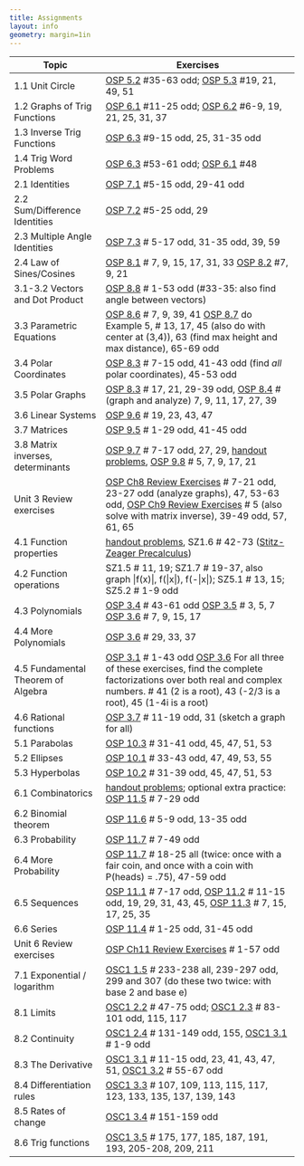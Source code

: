 ```yaml
---
title: Assignments
layout: info
geometry: margin=1in
---
```


|Topic|Exercises|
|-----|---------|
| 1.1 Unit Circle | [OSP 5.2](https://openstax.org/books/precalculus/pages/5-2-unit-circle-sine-and-cosine-functions) #35-63 odd; [OSP 5.3](https://openstax.org/books/precalculus/pages/5-3-the-other-trigonometric-functions) #19, 21, 49, 51 |
| 1.2 Graphs of Trig Functions | [OSP 6.1](https://openstax.org/books/precalculus/pages/6-1-graphs-of-the-sine-and-cosine-functions) #11-25 odd; [OSP 6.2](https://openstax.org/books/precalculus/pages/6-2-graphs-of-the-other-trigonometric-functions) #6-9, 19, 21, 25, 31, 37 |
| 1.3 Inverse Trig Functions | [OSP 6.3](https://openstax.org/books/precalculus/pages/6-3-inverse-trigonometric-functions) #9-15 odd, 25, 31-35 odd |
| 1.4 Trig Word Problems | [OSP 6.3](https://openstax.org/books/precalculus/pages/6-3-inverse-trigonometric-functions) #53-61 odd; [OSP 6.1](https://openstax.org/books/precalculus/pages/6-1-graphs-of-the-sine-and-cosine-functions) #48 |
| 2.1 Identities | [OSP 7.1](https://openstax.org/books/precalculus/pages/7-1-solving-trigonometric-equations-with-identities) #5-15 odd, 29-41 odd|
| 2.2 Sum/Difference Identities | [OSP 7.2](https://openstax.org/books/precalculus/pages/7-2-sum-and-difference-identities) #5-25 odd, 29 |
| 2.3 Multiple Angle Identities | [OSP 7.3](https://openstax.org/books/precalculus/pages/7-3-double-angle-half-angle-and-reduction-formulas) # 5-17 odd, 31-35 odd, 39, 59 |
| 2.4 Law of Sines/Cosines | [OSP 8.1](https://openstax.org/books/precalculus/pages/8-1-non-right-triangles-law-of-sines) # 7, 9, 15, 17, 31, 33 [OSP 8.2](https://openstax.org/books/precalculus/pages/8-2-non-right-triangles-law-of-cosines) #7, 9, 21 |
| 3.1-3.2 Vectors and Dot Product | [OSP 8.8](https://openstax.org/books/precalculus/pages/8-8-vectors) # 1-53 odd (#33-35: also find angle between vectors) |
| 3.3 Parametric Equations | [OSP 8.6](https://openstax.org/books/precalculus/pages/8-6-parametric-equations) # 7, 9, 39, 41 [OSP 8.7](https://openstax.org/books/precalculus/pages/8-7-parametric-equations-graphs) do Example 5, # 13, 17, 45 (also do with center at (3,4)), 63 (find max height and max distance), 65-69 odd |
| 3.4 Polar Coordinates | [OSP 8.3](https://openstax.org/books/precalculus/pages/8-3-polar-coordinates) # 7-15 odd, 41-43 odd (find *all* polar coordinates), 45-53 odd |
| 3.5 Polar Graphs | [OSP 8.3](https://openstax.org/books/precalculus/pages/8-3-polar-coordinates) # 17, 21, 29-39 odd, [OSP 8.4](https://openstax.org/books/precalculus/pages/8-4-polar-coordinates-graphs) # (graph and analyze) 7, 9, 11, 17, 27, 39 |
| 3.6 Linear Systems | [OSP 9.6](https://openstax.org/books/precalculus/pages/9-6-solving-systems-with-gaussian-elimination) # 19, 23, 43, 47 |
| 3.7 Matrices | [OSP 9.5](https://openstax.org/books/precalculus/pages/9-5-matrices-and-matrix-operations) # 1-29 odd, 41-45 odd |
| 3.8 Matrix inverses, determinants | [OSP 9.7](https://openstax.org/books/precalculus/pages/9-7-solving-systems-with-inverses) # 7-17 odd, 27, 29, [handout problems](../3.8_matrix_inverses/handout), [OSP 9.8](https://openstax.org/books/precalculus/pages/9-8-solving-systems-with-cramers-rule) # 5, 7, 9, 17, 21 |
| Unit 3 Review exercises | [OSP Ch8 Review Exercises](https://openstax.org/books/precalculus/pages/8-review-exercises) # 7-21 odd, 23-27 odd (analyze graphs), 47, 53-63 odd, [OSP Ch9 Review Exercises](https://openstax.org/books/precalculus/pages/9-review-exercises) # 5 (also solve with matrix inverse), 39-49 odd, 57, 61, 65 |
| 4.1 Function properties | [handout problems](../4.1_function_properties/handout), SZ1.6 # 42-73 ([Stitz-Zeager Precalculus](https://www.stitz-zeager.com/))|
| 4.2 Function operations | SZ1.5 # 11, 19; SZ1.7 # 19-37, also graph \|f(x)\|, f(\|x\|), f(-\|x\|); SZ5.1 # 13, 15; SZ5.2 # 1-9 odd |
| 4.3 Polynomials | [OSP 3.4](https://openstax.org/books/precalculus/pages/3-4-graphs-of-polynomial-functions) # 43-61 odd [OSP 3.5](https://openstax.org/books/precalculus/pages/3-5-dividing-polynomials) # 3, 5, 7 [OSP 3.6](https://openstax.org/books/precalculus/pages/3-6-zeros-of-polynomial-functions) # 7, 9, 15, 17 |
| 4.4 More Polynomials | [OSP 3.6](https://openstax.org/books/precalculus/pages/3-6-zeros-of-polynomial-functions) # 29, 33, 37 | 
| 4.5 Fundamental Theorem of Algebra | [OSP 3.1](https://openstax.org/books/precalculus/pages/3-1-complex-numbers) # 1-43 odd [OSP 3.6](https://openstax.org/books/precalculus/pages/3-6-zeros-of-polynomial-functions) For all three of these exercises, find the complete factorizations over both real and complex numbers. # 41 (2 is a root), 43 (-2/3 is a root), 45 (1-4i is a root) | 
| 4.6 Rational functions | [OSP 3.7](https://openstax.org/books/precalculus/pages/3-7-rational-functions) # 11-19 odd, 31 (sketch a graph for all) | 
| 5.1 Parabolas | [OSP 10.3](https://openstax.org/books/precalculus/pages/10-3-the-parabola) # 31-41 odd, 45, 47, 51, 53 | 
| 5.2 Ellipses | [OSP 10.1](https://openstax.org/books/precalculus/pages/10-1-the-ellipse) # 33-43 odd, 47, 49, 53, 55 | 
| 5.3 Hyperbolas | [OSP 10.2](https://openstax.org/books/precalculus/pages/10-2-the-hyperbola) # 31-39 odd, 45, 47, 51, 53 | 
| 6.1 Combinatorics |[handout problems](../6.1_combinatorics/hw6.1.pdf); optional extra practice: [OSP 11.5](https://openstax.org/books/precalculus/pages/11-5-counting-principles) # 7-29 odd | 
| 6.2 Binomial theorem |[OSP 11.6](https://openstax.org/books/precalculus/pages/11-6-binomial-theorem) # 5-9 odd, 13-35 odd | 
| 6.3 Probability |[OSP 11.7](https://openstax.org/books/precalculus/pages/11-7-probability) # 7-49 odd | 
| 6.4 More Probability |[OSP 11.7](https://openstax.org/books/precalculus/pages/11-7-probability) # 18-25 all (twice: once with a fair coin, and once with a coin with P(heads) = .75), 47-59 odd | 
| 6.5 Sequences |[OSP 11.1](https://openstax.org/books/precalculus/pages/11-1-sequences-and-their-notations) # 7-17 odd, [OSP 11.2](https://openstax.org/books/precalculus/pages/11-2-arithmetic-sequences) # 11-15 odd, 19, 29, 31, 43, 45, [OSP 11.3](https://openstax.org/books/precalculus/pages/11-3-geometric-sequences) # 7, 15, 17, 25, 35 | 
| 6.6 Series |[OSP 11.4](https://openstax.org/books/precalculus/pages/11-4-series-and-their-notations) # 1-25 odd, 31-45 odd | 
| Unit 6 Review exercises | [OSP Ch11 Review Exercises](https://openstax.org/books/precalculus/pages/11-review-exercises) # 1-57 odd |
| 7.1 Exponential / logarithm |[OSC1 1.5](https://openstax.org/books/calculus-volume-1/pages/1-5-exponential-and-logarithmic-functions) # 233-238 all, 239-297 odd, 299 and 307 (do these two twice: with base 2 and base e)| 
| 8.1 Limits |[OSC1 2.2](https://openstax.org/books/calculus-volume-1/pages/2-2-the-limit-of-a-function) # 47-75 odd; [OSC1 2.3](https://openstax.org/books/calculus-volume-1/pages/2-3-the-limit-laws) # 83-101 odd, 115, 117 | 
| 8.2 Continuity |[OSC1 2.4](https://openstax.org/books/calculus-volume-1/pages/2-4-continuity) # 131-149 odd, 155, [OSC1 3.1](https://openstax.org/books/calculus-volume-1/pages/3-1-defining-the-derivative) # 1-9 odd | 
| 8.3 The Derivative |[OSC1 3.1](https://openstax.org/books/calculus-volume-1/pages/3-1-defining-the-derivative) # 11-15 odd, 23, 41, 43, 47, 51, [OSC1 3.2](https://openstax.org/books/calculus-volume-1/pages/3-2-the-derivative-as-a-function) # 55-67 odd | 
| 8.4 Differentiation rules |[OSC1 3.3](https://openstax.org/books/calculus-volume-1/pages/3-3-differentiation-rules) # 107, 109, 113, 115, 117, 123, 133, 135, 137, 139, 143 | 
| 8.5 Rates of change | [OSC1 3.4](https://openstax.org/books/calculus-volume-1/pages/3-4-derivatives-as-rates-of-change) # 151-159 odd |
| 8.6 Trig functions | [OSC1 3.5](https://openstax.org/books/calculus-volume-1/pages/3-5-derivatives-of-trigonometric-functions) # 175, 177, 185, 187, 191, 193, 205-208, 209, 211 |


